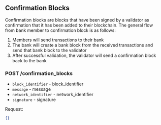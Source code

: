## Confirmation Blocks

Confirmation blocks are blocks that have been signed by a validator as confirmation that it has been added to their 
blockchain. The general flow from bank member to confirmation block is as follows:

1. Members will send transactions to their bank
2. The bank will create a bank block from the received transactions and send that bank block to the validator
3. After successful validation, the validator will send a confirmation block back to the bank

### POST /confirmation_blocks

- `block_identifier` - block_identifier
- `message` - message
- `network_identifier` - network_identifier
- `signature` - signature

Request:
```json
{}
```

